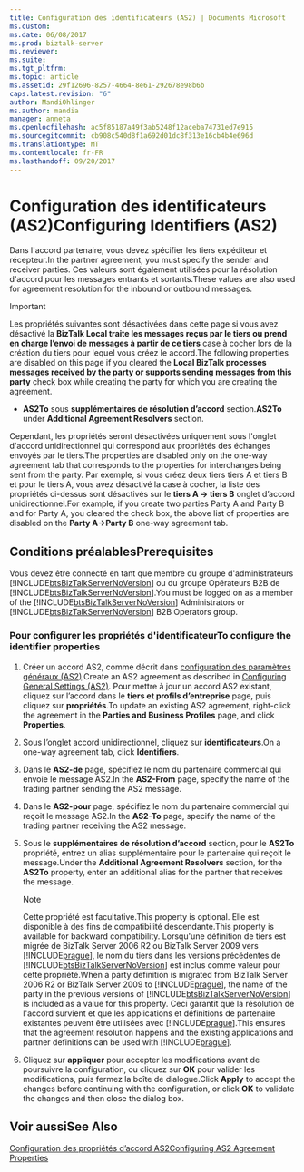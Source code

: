 ```yaml
---
title: Configuration des identificateurs (AS2) | Documents Microsoft
ms.custom: 
ms.date: 06/08/2017
ms.prod: biztalk-server
ms.reviewer: 
ms.suite: 
ms.tgt_pltfrm: 
ms.topic: article
ms.assetid: 29f12696-8257-4664-8e61-292678e98b6b
caps.latest.revision: "6"
author: MandiOhlinger
ms.author: mandia
manager: anneta
ms.openlocfilehash: ac5f85187a49f3ab5248f12aceba74731ed7e915
ms.sourcegitcommit: cb908c540d8f1a692d01dc8f313e16cb4b4e696d
ms.translationtype: MT
ms.contentlocale: fr-FR
ms.lasthandoff: 09/20/2017
---
```

# <a name="configuring-identifiers-as2"></a><span data-ttu-id="4cbf9-102">Configuration des identificateurs (AS2)</span><span class="sxs-lookup"><span data-stu-id="4cbf9-102">Configuring Identifiers (AS2)</span></span>
<span data-ttu-id="4cbf9-103">Dans l'accord partenaire, vous devez spécifier les tiers expéditeur et récepteur.</span><span class="sxs-lookup"><span data-stu-id="4cbf9-103">In the partner agreement, you must specify the sender and receiver parties.</span></span> <span data-ttu-id="4cbf9-104">Ces valeurs sont également utilisées pour la résolution d'accord pour les messages entrants et sortants.</span><span class="sxs-lookup"><span data-stu-id="4cbf9-104">These values are also used for agreement resolution for the inbound or outbound messages.</span></span>  
  
> [!IMPORTANT]
>  <span data-ttu-id="4cbf9-105">Les propriétés suivantes sont désactivées dans cette page si vous avez désactivé la **BizTalk Local traite les messages reçus par le tiers ou prend en charge l’envoi de messages à partir de ce tiers** case à cocher lors de la création du tiers pour lequel vous créez le accord.</span><span class="sxs-lookup"><span data-stu-id="4cbf9-105">The following properties are disabled on this page if you cleared the **Local BizTalk processes messages received by the party or supports sending messages from this party** check box while creating the party for which you are creating the agreement.</span></span>  
>   
>  -   <span data-ttu-id="4cbf9-106">**AS2To** sous **supplémentaires de résolution d’accord** section.</span><span class="sxs-lookup"><span data-stu-id="4cbf9-106">**AS2To** under **Additional Agreement Resolvers** section.</span></span>  
>   
>  <span data-ttu-id="4cbf9-107">Cependant, les propriétés seront désactivées uniquement sous l'onglet d'accord unidirectionnel qui correspond aux propriétés des échanges envoyés par le tiers.</span><span class="sxs-lookup"><span data-stu-id="4cbf9-107">The properties are disabled only on the one-way agreement tab that corresponds to the properties for interchanges being sent from the party.</span></span> <span data-ttu-id="4cbf9-108">Par exemple, si vous créez deux tiers tiers A et tiers B et pour le tiers A, vous avez désactivé la case à cocher, la liste des propriétés ci-dessus sont désactivés sur le **tiers A -> tiers B** onglet d’accord unidirectionnel.</span><span class="sxs-lookup"><span data-stu-id="4cbf9-108">For example, if you create two parties Party A and Party B and for Party A, you cleared the check box, the above list of properties are disabled on the **Party A->Party B** one-way agreement tab.</span></span>  
  
## <a name="prerequisites"></a><span data-ttu-id="4cbf9-109">Conditions préalables</span><span class="sxs-lookup"><span data-stu-id="4cbf9-109">Prerequisites</span></span>  
 <span data-ttu-id="4cbf9-110">Vous devez être connecté en tant que membre du groupe d'administrateurs [!INCLUDE[btsBizTalkServerNoVersion](../includes/btsbiztalkservernoversion-md.md)] ou du groupe Opérateurs B2B de  [!INCLUDE[btsBizTalkServerNoVersion](../includes/btsbiztalkservernoversion-md.md)].</span><span class="sxs-lookup"><span data-stu-id="4cbf9-110">You must be logged on as a member of the [!INCLUDE[btsBizTalkServerNoVersion](../includes/btsbiztalkservernoversion-md.md)] Administrators or [!INCLUDE[btsBizTalkServerNoVersion](../includes/btsbiztalkservernoversion-md.md)] B2B Operators group.</span></span>  
  
### <a name="to-configure-the-identifier-properties"></a><span data-ttu-id="4cbf9-111">Pour configurer les propriétés d'identificateur</span><span class="sxs-lookup"><span data-stu-id="4cbf9-111">To configure the identifier properties</span></span>  
  
1.  <span data-ttu-id="4cbf9-112">Créer un accord AS2, comme décrit dans [configuration des paramètres généraux (AS2)](../core/configuring-general-settings-as2.md).</span><span class="sxs-lookup"><span data-stu-id="4cbf9-112">Create an AS2 agreement as described in [Configuring General Settings (AS2)](../core/configuring-general-settings-as2.md).</span></span> <span data-ttu-id="4cbf9-113">Pour mettre à jour un accord AS2 existant, cliquez sur l’accord dans le **tiers et profils d’entreprise** page, puis cliquez sur **propriétés**.</span><span class="sxs-lookup"><span data-stu-id="4cbf9-113">To update an existing AS2 agreement, right-click the agreement in the **Parties and Business Profiles** page, and click **Properties**.</span></span>  
  
2.  <span data-ttu-id="4cbf9-114">Sous l’onglet accord unidirectionnel, cliquez sur **identificateurs**.</span><span class="sxs-lookup"><span data-stu-id="4cbf9-114">On a one-way agreement tab, click **Identifiers**.</span></span>  
  
3.  <span data-ttu-id="4cbf9-115">Dans le **AS2-de** page, spécifiez le nom du partenaire commercial qui envoie le message AS2.</span><span class="sxs-lookup"><span data-stu-id="4cbf9-115">In the **AS2-From** page, specify the name of the trading partner sending the AS2 message.</span></span>  
  
4.  <span data-ttu-id="4cbf9-116">Dans le **AS2-pour** page, spécifiez le nom du partenaire commercial qui reçoit le message AS2.</span><span class="sxs-lookup"><span data-stu-id="4cbf9-116">In the **AS2-To** page, specify the name of the trading partner receiving the AS2 message.</span></span>  
  
5.  <span data-ttu-id="4cbf9-117">Sous le **supplémentaires de résolution d’accord** section, pour le **AS2To** propriété, entrez un alias supplémentaire pour le partenaire qui reçoit le message.</span><span class="sxs-lookup"><span data-stu-id="4cbf9-117">Under the **Additional Agreement Resolvers** section, for the **AS2To** property, enter an additional alias for the partner that receives the message.</span></span>  
  
    > [!NOTE]
    >  <span data-ttu-id="4cbf9-118">Cette propriété est facultative.</span><span class="sxs-lookup"><span data-stu-id="4cbf9-118">This property is optional.</span></span> <span data-ttu-id="4cbf9-119">Elle est disponible à des fins de compatibilité descendante.</span><span class="sxs-lookup"><span data-stu-id="4cbf9-119">This property is available for backward compatibility.</span></span> <span data-ttu-id="4cbf9-120">Lorsqu'une définition de tiers est migrée de BizTalk Server 2006 R2 ou BizTalk Server 2009 vers [!INCLUDE[prague](../includes/prague-md.md)], le nom du tiers dans les versions précédentes de [!INCLUDE[btsBizTalkServerNoVersion](../includes/btsbiztalkservernoversion-md.md)] est inclus comme valeur pour cette propriété.</span><span class="sxs-lookup"><span data-stu-id="4cbf9-120">When a party definition is migrated from BizTalk Server 2006 R2 or BizTalk Server 2009 to [!INCLUDE[prague](../includes/prague-md.md)], the name of the party in the previous versions of [!INCLUDE[btsBizTalkServerNoVersion](../includes/btsbiztalkservernoversion-md.md)] is included as a value for this property.</span></span> <span data-ttu-id="4cbf9-121">Ceci garantit que la résolution de l'accord survient et que les applications et définitions de partenaire existantes peuvent être utilisées avec [!INCLUDE[prague](../includes/prague-md.md)].</span><span class="sxs-lookup"><span data-stu-id="4cbf9-121">This ensures that the agreement resolution happens and the existing applications and partner definitions can be used with [!INCLUDE[prague](../includes/prague-md.md)].</span></span>  
  
6.  <span data-ttu-id="4cbf9-122">Cliquez sur **appliquer** pour accepter les modifications avant de poursuivre la configuration, ou cliquez sur **OK** pour valider les modifications, puis fermez la boîte de dialogue.</span><span class="sxs-lookup"><span data-stu-id="4cbf9-122">Click **Apply** to accept the changes before continuing with the configuration, or click **OK** to validate the changes and then close the dialog box.</span></span>  
  
## <a name="see-also"></a><span data-ttu-id="4cbf9-123">Voir aussi</span><span class="sxs-lookup"><span data-stu-id="4cbf9-123">See Also</span></span>  
 [<span data-ttu-id="4cbf9-124">Configuration des propriétés d’accord AS2</span><span class="sxs-lookup"><span data-stu-id="4cbf9-124">Configuring AS2 Agreement Properties</span></span>](../core/configuring-as2-agreement-properties.md)